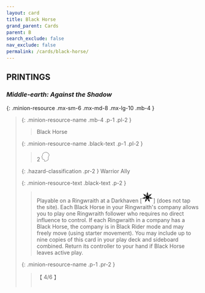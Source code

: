 ```yaml
---
layout: card
title: Black Horse
grand_parent: Cards
parent: B
search_exclude: false
nav_exclude: false
permalink: /cards/black-horse/
---
```


## PRINTINGS


### _Middle-earth: Against the Shadow_

{: .minion-resource .mx-sm-6 .mx-md-8 .mx-lg-10 .mb-4 }
> {: .minion-resource-name .mb-4 .p-1 .pl-2 }
> > <div class="hazard-mp"></div>
> > <div class="card-name">Black Horse</div>
>
> {: .minion-resource-name .black-text .p-1 .pl-2 }
> > 2 ![](/assets/images/mind.svg)
>
> {: .hazard-classification .pr-2 }
> Warrior Ally
>
> {: .minion-resource-text .black-text .p-2 }
> > Playable on a Ringwraith at a Darkhaven \[![](/assets/images/dark-haven.svg)] (does not tap the site). Each Black Horse in your Ringwraith's company allows you to play one Ringwraith follower who requires no direct influence to control. If each Ringwraith in a company has a Black Horse, the company is in Black Rider mode and may freely move (using starter movement). You may include up to nine copies of this card in your play deck and sideboard combined. Return its controller to your hand if Black Horse leaves active play. 
> 
> {: .minion-resource-name .p-1 .pr-2 }
> > <div class="card-shield">【 4/6 】</div>
> > <div class="card-corruption-white">&nbsp;</div>
